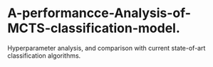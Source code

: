 # A-performancce-Analysis-of-MCTS-classification-model.
Hyperparameter analysis, and comparison with current  state-of-art classification algorithms.
